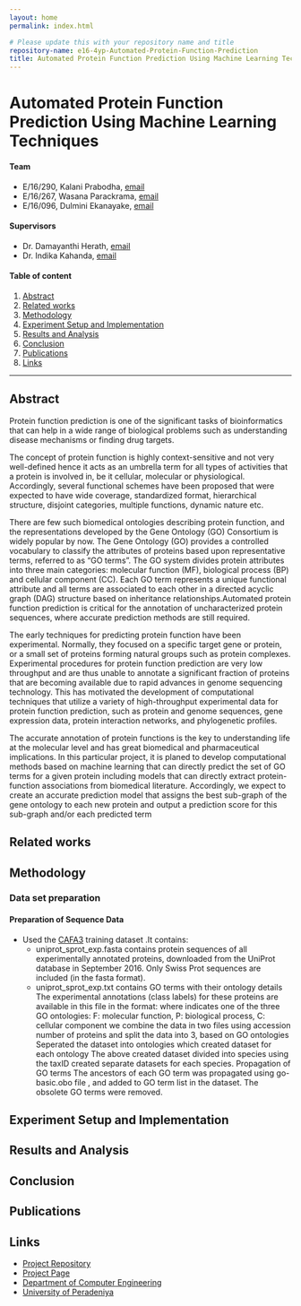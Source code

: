 ```yaml
---
layout: home
permalink: index.html

# Please update this with your repository name and title
repository-name: e16-4yp-Automated-Protein-Function-Prediction
title: Automated Protein Function Prediction Using Machine Learning Techniques
---
```


[comment]: # "This is the standard layout for the project, but you can clean this and use your own template"

# Automated Protein Function Prediction Using Machine Learning Techniques

#### Team

- E/16/290, Kalani Prabodha, [email](mailto:e16290@eng.pdn.ac.lk)
- E/16/267, Wasana Parackrama, [email](mailto:e16267@eng.pdn.ac.lk)
- E/16/096, Dulmini Ekanayake, [email](mailto:e16096@eng.pdn.ac.lk)

#### Supervisors

- Dr. Damayanthi Herath, [email](mailto:damayanthiherath@eng.pdn.ac.lk)
- Dr. Indika Kahanda, [email](mailto:indika.kahanda@unf.edu)

#### Table of content

1. [Abstract](#abstract)
2. [Related works](#related-works)
3. [Methodology](#methodology)
4. [Experiment Setup and Implementation](#experiment-setup-and-implementation)
5. [Results and Analysis](#results-and-analysis)
6. [Conclusion](#conclusion)
7. [Publications](#publications)
8. [Links](#links)

---

[comment]: # "This is a sample image, to show how to add images to your page. To learn more options, please refer [this](https://projects.ce.pdn.ac.lk/docs/faq/how-to-add-an-image/)"

[comment]: # "![Sample Image](./images/sample.png)"

## Abstract

Protein function prediction is one of the significant tasks of bioinformatics that can help in a wide range of biological problems such as understanding disease mechanisms or finding drug targets. 

The concept of protein function is highly context-sensitive and not very well-defined hence it acts as an umbrella term for all types of activities that a protein is involved in, be it cellular, molecular or physiological. Accordingly, several functional schemes have been proposed that were expected to have wide coverage, standardized format, hierarchical structure, disjoint categories, multiple functions, dynamic nature etc. 

There are few such biomedical ontologies describing protein function, and the representations developed by the Gene Ontology (GO) Consortium is widely popular by now. The Gene Ontology (GO) provides a controlled vocabulary to classify the attributes of proteins based upon representative terms, referred to as “GO terms”. The GO system divides protein attributes into three main categories: molecular function (MF), biological process (BP) and cellular component (CC). Each GO term represents a unique functional attribute and all terms are associated to each other in a directed acyclic graph (DAG) structure based on inheritance relationships.Automated protein function prediction is critical for the annotation of uncharacterized protein sequences, where accurate prediction methods are still required.

The early techniques for predicting protein function have been experimental. Normally, they focused on a specific target gene or protein, or a small set of proteins forming natural groups such as protein complexes. Experimental procedures for protein function prediction are very low throughput and are thus unable to annotate a significant fraction of proteins that are becoming available due to rapid advances in genome sequencing technology. This has motivated the development of computational
techniques that utilize a variety of high-throughput experimental data for protein function prediction, such as protein and genome sequences, gene expression data, protein interaction networks, and phylogenetic profiles.

The accurate annotation of protein functions is the key to understanding life at the molecular level and has great biomedical and pharmaceutical implications. In this particular project, it is planed to develop computational methods based on machine learning that can directly predict the set of GO terms for a given protein including models that can directly extract protein-function associations from biomedical literature. Accordingly, we expect to create an accurate prediction model that assigns the best sub-graph of the gene ontology to each new protein and output a prediction score for this sub-graph and/or each predicted term

## Related works

## Methodology

### Data set preparation
#### Preparation of Sequence Data

- Used the [CAFA3]([https://pages.github.com/](https://biofunctionprediction.org/cafa-targets/)) training dataset .It contains:
   - uniprot_sprot_exp.fasta contains protein sequences of all experimentally annotated proteins, downloaded from the UniProt database in September 2016. Only Swiss Prot sequences are included (in the fasta format). 
   - uniprot_sprot_exp.txt  contains GO terms with their ontology details
The experimental annotations (class labels) for these proteins are available in this file in the format: where indicates one of the three GO ontologies: F: molecular function, P: biological process, C: cellular component
we combine the data in two files using accession number of proteins and split the data into 3, based on GO ontologies
Seperated the dataset into ontologies which created dataset for each ontology
The above created dataset divided into species using the taxID created separate datasets for each species.
Propagation of GO terms
The ancestors of each GO term was propagated using go-basic.obo file , and added to GO term list in the dataset. The obsolete GO terms were removed.

## Experiment Setup and Implementation

## Results and Analysis

## Conclusion

## Publications
[comment]: # "1. [Semester 7 report](./)"
[comment]: # "2. [Semester 7 slides](./)"
[comment]: # "3. [Semester 8 report](./)"
[comment]: # "4. [Semester 8 slides](./)"
[comment]: # " (5. Author 1, Author 2 and Author 3 'Research paper title' (2021). [PDF](./)."


## Links

[//]: # ( NOTE: EDIT THIS LINKS WITH YOUR REPO DETAILS )

- [Project Repository](https://github.com/cepdnaclk/e16-4yp-Automated-Protein-Function-Prediction)
- [Project Page](https://cepdnaclk.github.io/e16-4yp-Automated-Protein-Function-Prediction)
- [Department of Computer Engineering](http://www.ce.pdn.ac.lk/)
- [University of Peradeniya](https://eng.pdn.ac.lk/)

[//]: # "Please refer this to learn more about Markdown syntax"
[//]: # "https://github.com/adam-p/markdown-here/wiki/Markdown-Cheatsheet"

